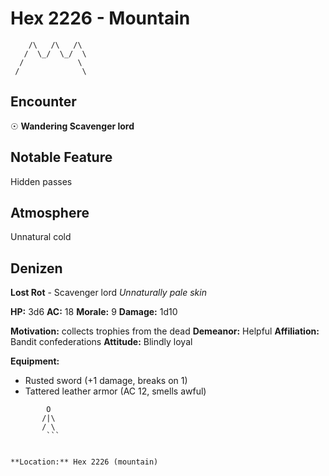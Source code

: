 # Hex 2226 - Mountain
```
    /\   /\   /\
   /  \_/  \_/  \
  /            \
 /              \
```

## Encounter

☉ **Wandering Scavenger lord**

## Notable Feature

Hidden passes

## Atmosphere

Unnatural cold

## Denizen

**Lost Rot** - Scavenger lord
*Unnaturally pale skin*

**HP:** 3d6 **AC:** 18 **Morale:** 9
**Damage:** 1d10

**Motivation:** collects trophies from the dead
**Demeanor:** Helpful
**Affiliation:** Bandit confederations
**Attitude:** Blindly loyal

**Equipment:**
- Rusted sword (+1 damage, breaks on 1)
- Tattered leather armor (AC 12, smells awful)


```
        O
       /|\
       / \
        ```


**Location:** Hex 2226 (mountain)
